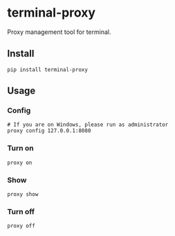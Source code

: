 # terminal-proxy
Proxy management tool for terminal.

## Install
```plain
pip install terminal-proxy
```

## Usage
### Config
```plain
# If you are on Windows, please run as administrator
proxy config 127.0.0.1:8080
```

### Turn on
```plain
proxy on
```

### Show
```plain
proxy show
```

### Turn off
```plain
proxy off
```
